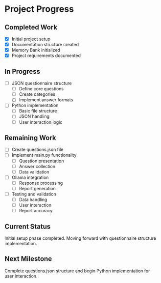 # Project Progress

## Completed Work
- [x] Initial project setup
- [x] Documentation structure created
- [x] Memory Bank initialized
- [x] Project requirements documented

## In Progress
- [ ] JSON questionnaire structure
  - [ ] Define core questions
  - [ ] Create categories
  - [ ] Implement answer formats
- [ ] Python implementation
  - [ ] Basic file structure
  - [ ] JSON handling
  - [ ] User interaction logic

## Remaining Work
- [ ] Create questions.json file
- [ ] Implement main.py functionality
  - [ ] Question presentation
  - [ ] Answer collection
  - [ ] Data validation
- [ ] Ollama integration
  - [ ] Response processing
  - [ ] Report generation
- [ ] Testing and validation
  - [ ] Data handling
  - [ ] User interaction
  - [ ] Report accuracy

## Current Status
Initial setup phase completed. Moving forward with questionnaire structure implementation.

## Next Milestone
Complete questions.json structure and begin Python implementation for user interaction.
